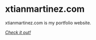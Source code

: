 # xtianmartinez.com

xtianmartinez.com is my portfolio website.

_[Check it out!](https://xtianmartinez.com/)_
